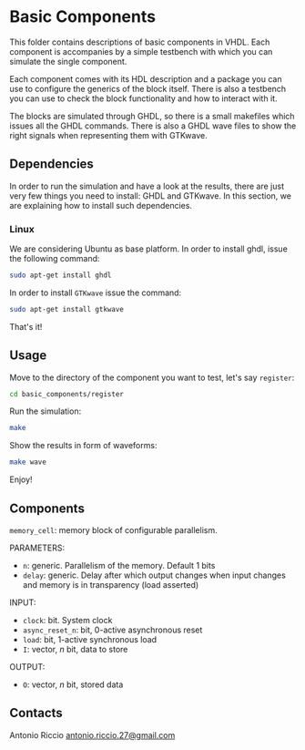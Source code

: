 # Basic Components

This folder contains descriptions of basic components in VHDL. Each component is accompanies by a simple testbench with which you can simulate the single component.

Each component comes with its HDL description and a package you can use to configure the generics of the block itself. There is also a testbench you can use to check the block functionality and how to interact with it.

The blocks are simulated through GHDL, so there is a small makefiles which issues all the GHDL commands. There is also a GHDL wave files to show the right signals when representing them with GTKwave.

## Dependencies

In order to run the simulation and have a look at the results, there are just very few things you need to install: GHDL and GTKwave. In this section, we are explaining how to install such dependencies.

### Linux

We are considering Ubuntu as base platform. In order to install ghdl, issue the following command:

```bash
sudo apt-get install ghdl
```

In order to install `GTKwave` issue the command:

```bash
sudo apt-get install gtkwave
```

That's it!

## Usage

Move to the directory of the component you want to test, let's say `register`:

```bash
cd basic_components/register
```

Run the simulation:

```bash
make
```

Show the results in form of waveforms:

```bash
make wave
```

Enjoy!

## Components

`memory_cell`: memory block of configurable parallelism.

PARAMETERS:

* `n`: generic. Parallelism of the memory. Default 1 bits
* `delay`: generic. Delay after which output changes when input changes and memory is in transparency (load asserted)

INPUT:

* `clock`: bit. System clock
* `async_reset_n`: bit, 0-active asynchronous reset
* `load`: bit, 1-active synchronous load
* `I`: vector, *n* bit, data to store

OUTPUT:

* `O`: vector, *n* bit, stored data

## Contacts

Antonio Riccio <antonio.riccio.27@gmail.com>
